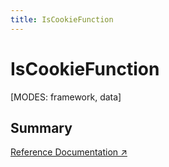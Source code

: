 ```yaml
---
title: IsCookieFunction
---
```


# IsCookieFunction

[MODES: framework, data]

## Summary

[Reference Documentation ↗](https://api.reactrouter.com/v7/functions/react_router.IsCookieFunction.html)
